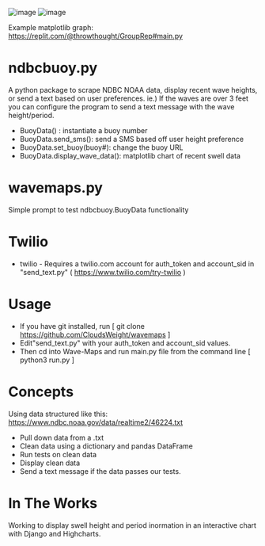 ![image](https://raw.githubusercontent.com/CloudsWeight/wavemaps/main/wavemaps.png)
![image](https://user-images.githubusercontent.com/22231598/144370659-4d961def-1f48-400e-9d4e-16fdec80a194.png)

Example matplotlib graph: https://replit.com/@throwthought/GroupRep#main.py

# ndbcbuoy.py
A python package to scrape NDBC NOAA data, display recent wave heights, or send a text based on user preferences.  ie.) If the waves are over 3 feet you can configure the program to send a text message with the wave height/period.  
* BuoyData() : instantiate a buoy number 
* BuoyData.send_sms(): send a SMS based off user height preference
* BuoyData.set_buoy(buoy#): change the buoy URL
* BuoyData.display_wave_data():  matplotlib chart of recent swell data


# wavemaps.py
Simple prompt to test ndbcbuoy.BuoyData functionality 

# Twilio
* twilio - Requires a twilio.com account for auth_token and account_sid in "send_text.py" ( https://www.twilio.com/try-twilio )


# Usage
* If you have git installed, run [ git clone https://github.com/CloudsWeight/wavemaps ]
* Edit"send_text.py" with your auth_token and account_sid values.
* Then cd into Wave-Maps and run main.py file from the command line [ python3 run.py ]

# Concepts
Using data structured like this: https://www.ndbc.noaa.gov/data/realtime2/46224.txt
* Pull down data from a .txt  
* Clean data using a dictionary and pandas DataFrame 
* Run tests on clean data
* Display clean data
* Send a text message if the data passes our tests.  

# In The Works
Working to display swell height and period inormation in an interactive chart with Django and Highcharts.


